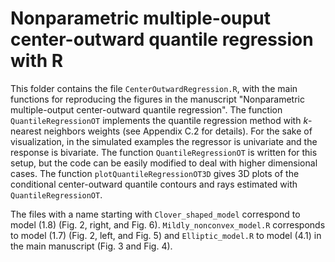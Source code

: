 # Nonparametric multiple-ouput center-outward quantile regression with R

This folder contains the file `CenterOutwardRegression.R`, with the main functions for reproducing the figures in the manuscript "Nonparametric multiple-output center-outward quantile regression".
The function `QuantileRegressionOT` implements the quantile regression method with $k$-nearest neighbors weights (see Appendix C.2 for details). For the sake of visualization, in the simulated examples the regressor is univariate and the response is bivariate. The function `QuantileRegressionOT` is written for this setup, but the code can be easily modified to deal with higher dimensional cases. The function `plotQuantileRegressionOT3D` gives 3D plots of the conditional center-outward quantile contours and rays estimated with `QuantileRegressionOT`.

The files with a name starting with `Clover_shaped_model` correspond to model (1.8) (Fig. 2, right, and Fig. 6). `Mildly_nonconvex_model.R` corresponds to model (1.7) (Fig. 2, left, and Fig. 5) and `Elliptic_model.R` to model (4.1) in the main manuscript (Fig. 3 and Fig. 4).
